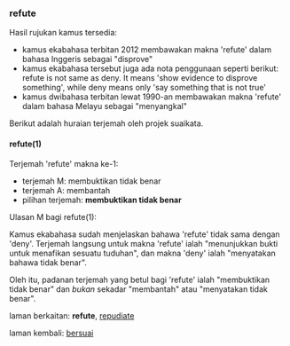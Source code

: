 ---
---

### refute

Hasil rujukan kamus tersedia:

- kamus ekabahasa terbitan 2012 membawakan makna 'refute'
dalam bahasa Inggeris sebagai "disprove"
- kamus ekabahasa tersebut juga ada nota penggunaan seperti
berikut: refute is not same as deny. It means 'show evidence
to disprove something', while deny means only 'say something
that is not true'
- kamus dwibahasa terbitan lewat 1990-an membawakan makna
'refute' dalam bahasa Melayu sebagai "menyangkal"

Berikut adalah huraian terjemah oleh projek suaikata.

#### refute(1)

Terjemah 'refute' makna ke-1:

- terjemah M: membuktikan tidak benar
- terjemah A: membantah
- pilihan terjemah: **membuktikan tidak benar**

Ulasan M bagi refute(1):

Kamus ekabahasa sudah menjelaskan bahawa 'refute' tidak sama
dengan 'deny'. Terjemah langsung untuk makna 'refute' ialah
"menunjukkan bukti untuk menafikan sesuatu tuduhan", dan
makna 'deny' ialah "menyatakan bahawa tidak benar".

Oleh itu, padanan terjemah yang betul bagi 'refute' ialah
"membuktikan tidak benar" dan *bukan* sekadar "membantah"
atau "menyatakan tidak benar".

laman berkaitan: **refute**, [repudiate][2]

laman kembali: [bersuai][0]

  [0]: ../../bersuai.md
  [2]: repudiate.md
